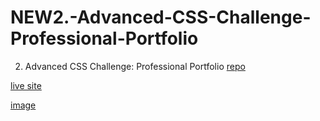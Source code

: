 # NEW2.-Advanced-CSS-Challenge-Professional-Portfolio
2. Advanced CSS Challenge: Professional Portfolio
[repo](https://github.com/InaWise/NEW2.-Advanced-CSS-Challenge-Professional-Portfolio)

[live site](https://inawise.github.io/NEW2.-Advanced-CSS-Challenge-Professional-Portfolio/)

[image](https://user-images.githubusercontent.com/77795818/124652408-1e3ac600-de6a-11eb-8d41-1737b2803921.png)

